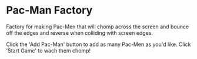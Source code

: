 # Pac-Man Factory
Factory for making Pac-Men that will chomp across the screen and bounce off the edges and reverse when colliding with screen edges.

Click the 'Add Pac-Man' button to add as many Pac-Men as you'd like. Click 'Start Game' to wach them chomp!

